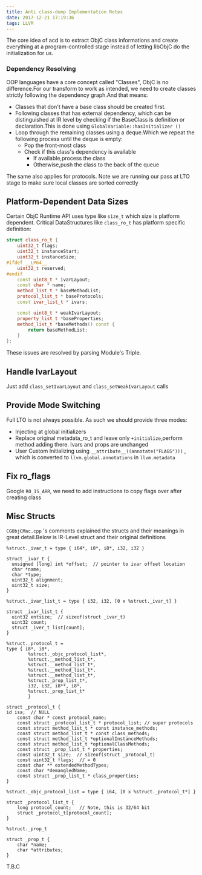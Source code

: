 ```yaml
---
title: Anti class-dump Implementation Notes
date: 2017-12-21 17:19:36
tags: LLVM
---
```


The core idea of acd is to extract ObjC class informations and create everything at a program-controlled stage instead of letting libObjC do the initialization for us.
<!-- more -->
### Dependency Resolving
OOP languages have a core concept called "Classes", ObjC is no difference.For our transform to work as intended, we need to create classes strictly following the dependency graph.And that means:  

- Classes that don't have a base class should be created first.
- Following classes that has external dependency, which can be distinguished at IR level by checking if the BaseClass is definition or declaration.This is done using ``GlobalVariable::hasInitializer ()``
- Loop through the remaining classes using a deque.Which we repeat the following process until the deque is empty:
    - Pop the front-most class
    - Check if this class's dependency is available
        - If available,process the class
        - Otherwise,push the class to the back of the queue

The same also applies for protocols. Note we are running our pass at LTO stage to make sure local classes are sorted correctly

## Platform-Dependent Data Sizes
Certain ObjC Runtime API uses type like ``size_t`` which size is platform dependent.
Critical DataStructures like ``class_ro_t`` has platform specific definition:

```c++
struct class_ro_t {
    uint32_t flags;
    uint32_t instanceStart;
    uint32_t instanceSize;
#ifdef __LP64__
    uint32_t reserved;
#endif
    const uint8_t * ivarLayout;
    const char * name;
    method_list_t * baseMethodList;
    protocol_list_t * baseProtocols;
    const ivar_list_t * ivars;

    const uint8_t * weakIvarLayout;
    property_list_t *baseProperties;
    method_list_t *baseMethods() const {
        return baseMethodList;
    }
};
```


These issues are resolved by parsing Module's Triple.

## Handle IvarLayout
  Just add ``class_setIvarLayout`` and ``class_setWeakIvarLayout`` calls

## Provide Mode Switching
  Full LTO is not always possible. As such we should provide three modes:

- Injecting at global initializers
- Replace original metadata_ro_t and leave only ``+initialize``,perform method adding there. Ivars and props are unchanged
- User Custom Initializing using ``__attribute__((annotate("FLAGS")))`` , which is converted to ``llvm.global.annotations`` in ``llvm.metadata``

## Fix ro_flags
Google ``RO_IS_ARR``, we need to add instructions to copy flags over after creating class

## Misc Structs
``CGObjCMac.cpp`` 's comments explained the structs and their meanings in great detail.Below is IR-Level struct and their original definitions


``%struct._ivar_t = type { i64*, i8*, i8*, i32, i32 }``

```
struct _ivar_t {
  unsigned [long] int *offset;  // pointer to ivar offset location
  char *name;
  char *type;
  uint32_t alignment;
  uint32_t size;
}
```

``%struct._ivar_list_t = type { i32, i32, [0 x %struct._ivar_t] }``

```
struct _ivar_list_t {
  uint32 entsize;  // sizeof(struct _ivar_t)
  uint32 count;
  struct _iver_t list[count];
}
```

```
%struct._protocol_t =
type { i8*, i8*,
		%struct._objc_protocol_list*,
		%struct.__method_list_t*,
		%struct.__method_list_t*,
		%struct.__method_list_t*,
		%struct.__method_list_t*,
		%struct._prop_list_t*,
		i32, i32, i8**, i8*,
		%struct._prop_list_t*
		}
```

```
struct _protocol_t {
id isa;  // NULL
	const char * const protocol_name;
	const struct _protocol_list_t * protocol_list; // super protocols
	const struct method_list_t * const instance_methods;
	const struct method_list_t * const class_methods;
	const struct method_list_t *optionalInstanceMethods;
	const struct method_list_t *optionalClassMethods;
	const struct _prop_list_t * properties;
	const uint32_t size;  // sizeof(struct _protocol_t)
	const uint32_t flags;  // = 0
	const char ** extendedMethodTypes;
	const char *demangledName;
	const struct _prop_list_t * class_properties;
}
```

```
%struct._objc_protocol_list = type { i64, [0 x %struct._protocol_t*] }
```

```
struct _protocol_list_t {
	long protocol_count;   // Note, this is 32/64 bit
	struct _protocol_t[protocol_count];
}
```

```
%struct._prop_t
```

```
struct _prop_t {
	char *name;
	char *attributes;
}
```


T.B.C
